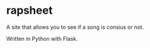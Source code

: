 # rapsheet

A site that allows you to see if a song is consius or not. 

Written in Python with Flask.
